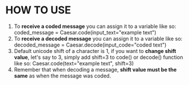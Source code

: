 # HOW TO USE
1. To **receive a coded message** you can assign it to a variable like so: coded_message = Caesar.code(input_text="example text") 
2. To **receive a decoded message** you can assign it to a variable like so: decoded_message = Caesar.decode(input_code="coded text")  
3. Default unicode shift of a character is 1, if you want to **change shift value**, let's say to 3, simply add shift=3 to code() or decode() function like so: Caesar.code(text="example text", shift=3)
4. Remember that when decoding a message, **shift value must be the same** as when the message was coded.
